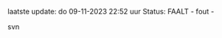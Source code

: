 laatste update: 
do 09-11-2023 22:52   uur 
Status: FAALT - fout - 
<div class="service R">svn</div>